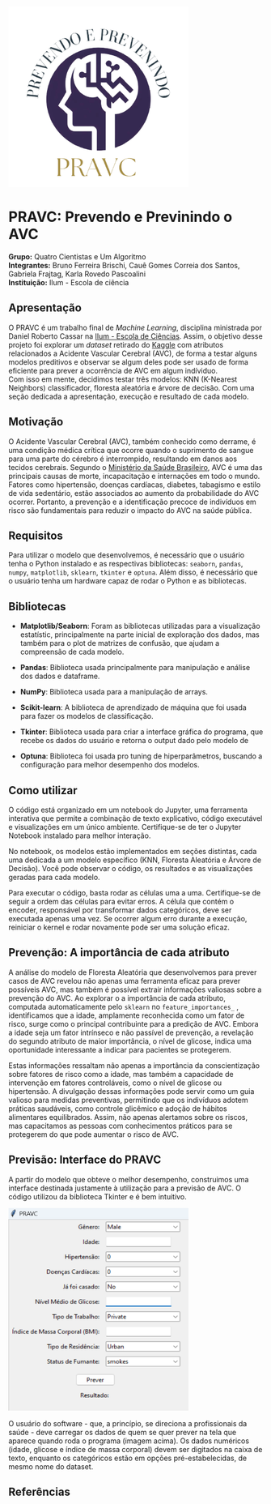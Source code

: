 <div>
        <img src="logo_projeto_final.png" style="width: 356px; height:356px; margin-right: 20px;" />
</div>

# PRAVC: Prevendo e Previnindo o AVC

**Grupo:** Quatro Cientistas e Um Algoritmo
<br>
**Integrantes:** Bruno Ferreira Brischi, Cauê Gomes Correia dos Santos, Gabriela Frajtag, Karla Rovedo Pascoalini
<br>
**Instituição:** Ilum - Escola de ciência
<br>
## Apresentação

O PRAVC é um trabalho final de _Machine Learning_, disciplina ministrada por Daniel Roberto Cassar na [Ilum - Escola de Ciências](https://ilum.cnpem.br). Assim, o objetivo desse projeto foi explorar um _dataset_ retirado do [Kaggle](https://www.kaggle.com/datasets/fedesoriano/stroke-prediction-dataset) com atributos relacionados a Acidente Vascular Cerebral (AVC), de forma a testar alguns modelos preditivos e observar se algum deles pode ser usado de forma eficiente para prever a ocorrência de AVC em algum indíviduo. 
<br>
Com isso em mente, decidimos testar três modelos: KNN (K-Nearest Neighbors) classificador, floresta aleatória e árvore de decisão. Com uma seção dedicada a apresentação, execução e resultado de cada modelo.

## Motivação
O Acidente Vascular Cerebral (AVC), também conhecido como derrame, é uma condição médica crítica que ocorre quando o suprimento de sangue para uma parte do cérebro é interrompido, resultando em danos aos tecidos cerebrais. Segundo o [Ministério da Saúde Brasileiro](https://www.gov.br/saude/pt-br/assuntos/saude-de-a-a-z/a/avc), AVC é uma das principais causas de morte, incapacitação e internações em todo o mundo. Fatores como hipertensão, doenças cardíacas, diabetes, tabagismo e estilo de vida sedentário, estão associados ao aumento da probabilidade do AVC ocorrer. Portanto, a prevenção e a identificação precoce de indivíduos em risco são fundamentais para reduzir o impacto do AVC na saúde pública.

## Requisitos

Para utilizar o modelo que desenvolvemos, é necessário que o usuário tenha o Python instalado e as respectivas bibliotecas: `seaborn`, `pandas`, `numpy`, `matplotlib`, `sklearn`, `tkinter` e `optuna`.  Além disso, é necessário que o usuário tenha um hardware capaz de rodar o Python e as bibliotecas.

## Bibliotecas

- **Matplotlib/Seaborn**: Foram as bibliotecas utilizadas para a visualização estatístic, principalmente na parte inicial de exploração dos dados, mas também para o plot de matrizes de confusão, que ajudam a compreensão de cada modelo.
  
- **Pandas**: Biblioteca usada principalmente para manipulação e análise dos dados e dataframe. 

- **NumPy**: Biblioteca usada para a manipulação de arrays.

- **Scikit-learn**: A biblioteca de aprendizado de máquina que foi usada para fazer os modelos de classificação.

- **Tkinter**: Biblioteca usada para criar a interface gráfica do programa, que recebe os dados do usuário e retorna o output dado pelo modelo de

- **Optuna**: Biblioteca foi usada pro tuning de hiperparâmetros, buscando a configuração para melhor desempenho dos modelos.

## Como utilizar
O código está organizado em um notebook do Jupyter, uma ferramenta interativa que permite a combinação de texto explicativo, código executável e visualizações em um único ambiente. Certifique-se de ter o Jupyter Notebook instalado para melhor interação.

No notebook, os modelos estão implementados em seções distintas, cada uma dedicada a um modelo específico (KNN, Floresta Aleatória e Árvore de Decisão). Você pode observar o código, os resultados e as visualizações geradas para cada modelo.

Para executar o código, basta rodar as células uma a uma. Certifique-se de seguir a ordem das células para evitar erros. A célula que contém o encoder, responsável por transformar dados categóricos, deve ser executada apenas uma vez. Se ocorrer algum erro durante a execução, reiniciar o kernel e rodar novamente pode ser uma solução eficaz.


## Prevenção: A importância de cada atributo
A análise do modelo de Floresta Aleatória que desenvolvemos para prever casos de AVC revelou não apenas uma ferramenta eficaz para prever possíveis AVC, mas também é possível extrair informações valiosas sobre a prevenção do AVC. Ao explorar o a importância de cada atributo, computada automaticamente pelo `sklearn` no `feature_importances_` , identificamos que a idade, amplamente reconhecida como um fator de risco, surge como o principal contribuinte para a predição de AVC. Embora a idade seja um fator intrínseco e não passível de prevenção, a revelação do segundo atributo de maior importância, o nível de glicose, indica uma oportunidade interessante a indicar para pacientes se protegerem.

Estas informações ressaltam não apenas a importância da conscientização sobre fatores de risco como a idade, mas também a capacidade de intervenção em fatores controláveis, como o nível de glicose ou hipertensão. A divulgação dessas informações pode servir como um guia valioso para medidas preventivas, permitindo que os indivíduos adotem práticas saudáveis, como controle glicêmico e adoção de hábitos alimentares equilibrados. Assim, não apenas alertamos sobre os riscos, mas capacitamos as pessoas com conhecimentos práticos para se protegerem do que pode aumentar o risco de AVC.


## Previsão: Interface do PRAVC
A partir do modelo que obteve o melhor desempenho, construimos uma interface destinada justamente à utilização para a previsão de AVC. O código utilizou da biblioteca Tkinter e é bem intuitivo.

<div>
        <img src="software_pravc.png" style="width: 356px; height:400px; margin-right: 20px;" />
</div>

O usuário do software - que, a princípio, se direciona a profissionais da saúde - deve carregar os dados de quem se quer prever na tela que aparece quando roda o programa (imagem acima). Os dados numéricos (idade, glicose e índice de massa corporal) devem ser digitados na caixa de texto, enquanto os categóricos estão em opções pré-estabelecidas, de mesmo nome do dataset.

## Referências

